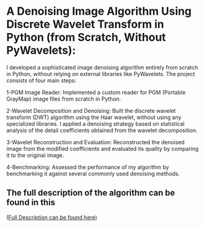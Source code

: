 # A Denoising Image Algorithm Using Discrete Wavelet Transform in Python (from Scratch, Without PyWavelets):

I developed a sophisticated image denoising algorithm entirely from scratch in Python, without relying on external libraries like PyWavelets. The project consists of four main steps:

1-PGM Image Reader: Implemented a custom reader for PGM (Portable GrayMap) image files from scratch in Python.

2-Wavelet Decomposition and Denoising: Built the discrete wavelet transform (DWT) algorithm using the Haar wavelet, without using any specialized libraries. I applied a denoising strategy based on statistical analysis of the detail coefficients obtained from the wavelet decomposition.

3-Wavelet Reconstruction and Evaluation: Reconstructed the denoised image from the modified coefficients and evaluated its quality by comparing it to the original image.

4-Benchmarking: Assessed the performance of my algorithm by benchmarking it against several commonly used denoising methods.

## The full description of the algorithm can be found in this 
([Full Description can be found here](https://github.com/ehsan-honarbakhsh/Denoising-Algorithm-using-Wavelet-Decomposition-and-Reconstruction/blob/main/Docs/Denoising%20Algorithm.pdf))
